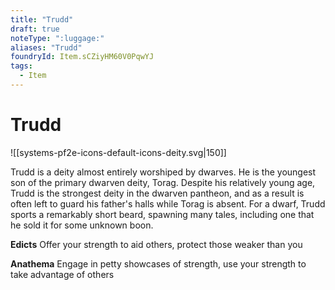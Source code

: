 ```yaml
---
title: "Trudd"
draft: true
noteType: ":luggage:"
aliases: "Trudd"
foundryId: Item.sCZiyHM60V0PqwYJ
tags:
  - Item
---
```


# Trudd
![[systems-pf2e-icons-default-icons-deity.svg|150]]

Trudd is a deity almost entirely worshiped by dwarves. He is the youngest son of the primary dwarven deity, Torag. Despite his relatively young age, Trudd is the strongest deity in the dwarven pantheon, and as a result is often left to guard his father's halls while Torag is absent. For a dwarf, Trudd sports a remarkably short beard, spawning many tales, including one that he sold it for some unknown boon.

**Edicts** Offer your strength to aid others, protect those weaker than you

**Anathema** Engage in petty showcases of strength, use your strength to take advantage of others
